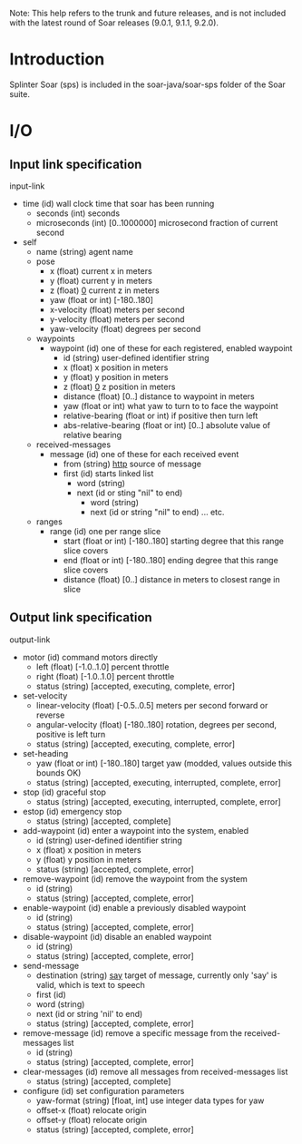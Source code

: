 Note: This help refers to the trunk and future releases, and is not included with the latest round of Soar releases (9.0.1, 9.1.1, 9.2.0).

# Introduction #

Splinter Soar (sps) is included in the soar-java/soar-sps folder of the Soar suite.


# I/O #

## Input link specification ##
input-link
  * time (id) wall clock time that soar has been running
    * seconds (int) seconds
    * microseconds (int) [0..1000000] microsecond fraction of current second
  * self
    * name (string) agent name
    * pose
      * x (float) current x in meters
      * y (float) current y in meters
      * z (float) [0](0.md) current z in meters
      * yaw (float or int) [-180..180]
      * x-velocity (float) meters per second
      * y-velocity (float) meters per second
      * yaw-velocity (float) degrees per second
    * waypoints
      * waypoint (id) one of these for each registered, enabled waypoint
        * id (string) user-defined identifier string
        * x (float) x position in meters
        * y (float) y position in meters
        * z (float) [0](0.md) z position in meters
        * distance (float) [0..] distance to waypoint in meters
        * yaw (float or int) what yaw to turn to to face the waypoint
        * relative-bearing (float or int) if positive then turn left
        * abs-relative-bearing (float or int) [0..] absolute value of relative bearing
    * received-messages
      * message (id) one of these for each received event
        * from (string) [http](http.md) source of message
        * first (id) starts linked list
          * word (string)
          * next (id or sting "nil" to end)
            * word (string)
            * next (id or string "nil" to end) ... etc.
    * ranges
      * range (id) one per range slice
        * start (float or int) [-180..180] starting degree that this range slice covers
        * end (float or int) [-180..180] ending degree that this range slice covers
        * distance (float) [0..] distance in meters to closest range in slice

## Output link specification ##

output-link
  * motor (id) command motors directly
    * left (float) [-1.0..1.0] percent throttle
    * right (float) [-1.0..1.0] percent throttle
    * status (string) [accepted, executing, complete, error]
  * set-velocity
    * linear-velocity (float) [-0.5..0.5] meters per second forward or reverse
    * angular-velocity (float) [-180..180] rotation, degrees per second, positive is left turn
    * status (string) [accepted, executing, complete, error]
  * set-heading
    * yaw (float or int) [-180..180] target yaw (modded, values outside this bounds OK)
    * status (string) [accepted, executing, interrupted, complete, error]
  * stop (id) graceful stop
    * status (string) [accepted, executing, interrupted, complete, error]
  * estop (id) emergency stop
    * status (string) [accepted, complete]
  * add-waypoint (id) enter a waypoint into the system, enabled
    * id (string) user-defined identifier string
    * x (float) x position in meters
    * y (float) y position in meters
    * status (string) [accepted, complete, error]
  * remove-waypoint (id) remove the waypoint from the system
    * id (string)
    * status (string) [accepted, complete, error]
  * enable-waypoint (id) enable a previously disabled waypoint
    * id (string)
    * status (string) [accepted, complete, error]
  * disable-waypoint (id) disable an enabled waypoint
    * id (string)
    * status (string) [accepted, complete, error]
  * send-message
    * destination (string) [say](say.md) target of message, currently only 'say' is valid, which is text to speech
    * first (id)
    * word (string)
    * next (id or string 'nil' to end)
    * status (string) [accepted, complete, error]
  * remove-message (id) remove a specific message from the received-messages list
    * id (string)
    * status (string) [accepted, complete, error]
  * clear-messages (id) remove all messages from received-messages list
    * status (string) [accepted, complete]
  * configure (id) set configuration parameters
    * yaw-format (string) [float, int] use integer data types for yaw
    * offset-x (float) relocate origin
    * offset-y (float) relocate origin
    * status (string) [accepted, complete, error]